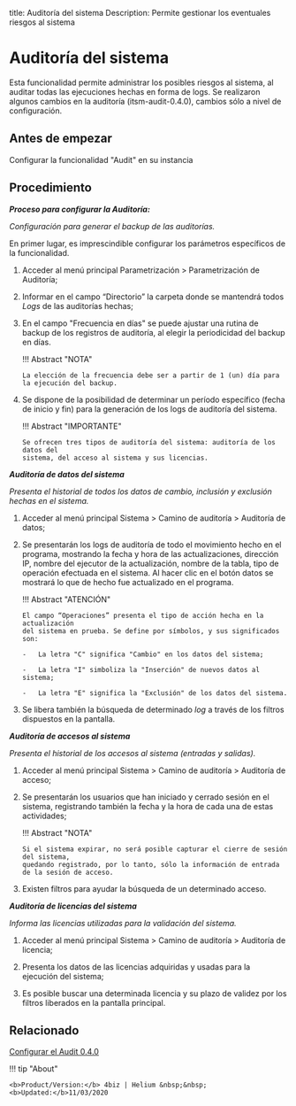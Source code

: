 title:  Auditoría del sistema
Description: Permite gestionar los eventuales riesgos al sistema
# Auditoría del sistema

Esta funcionalidad permite administrar los posibles riesgos al sistema, al auditar todas las ejecuciones hechas en forma de logs.
Se realizaron algunos cambios en la auditoría (itsm-audit-0.4.0), cambios sólo a nivel de configuración.

Antes de empezar 
-----------------

Configurar la funcionalidad "Audit" en su instancia

Procedimiento
------------

***Proceso para configurar la Auditoría:***

*Configuración para generar el backup de las auditorías.*

En primer lugar, es imprescindible configurar los parámetros específicos
de la funcionalidad.

1.  Acceder al menú principal
    Parametrización \> Parametrización de Auditoría;

2.  Informar en el campo “Directorio” la carpeta donde se mantendrá todos *Logs* de las
    auditorías hechas;

3.  En el campo "Frecuencia en días" se puede ajustar una rutina de backup de los registros 
    de auditoría, al elegir la periodicidad del     backup en días.

    !!! Abstract "NOTA"

        La elección de la frecuencia debe ser a partir de 1 (un) día para la ejecución del backup.
 

4.  Se dispone de la posibilidad de determinar un período específico (fecha de inicio y fin) para 
    la generación de los logs de auditoría del sistema.

    !!! Abstract "IMPORTANTE"

        Se ofrecen tres tipos de auditoría del sistema: auditoría de los datos del
        sistema, del acceso al sistema y sus licencias.

***Auditoría de datos del sistema***

*Presenta el historial de todos los datos de cambio, inclusión y exclusión
hechas en el sistema.*

1.  Acceder al menú principal Sistema \> Camino de auditoría \> Auditoría de datos;

2.  Se presentarán los logs de auditoría de todo el movimiento hecho en el programa, 
    mostrando la fecha y hora de las actualizaciones, dirección IP, nombre del ejecutor 
    de la actualización, nombre de la tabla, tipo de operación efectuada en el sistema. 
    Al hacer clic en el botón datos se mostrará lo que de hecho fue actualizado en el programa.

    !!! Abstract "ATENCIÓN"

        El campo “Operaciones” presenta el tipo de acción hecha en la actualización
        del sistema en prueba. Se define por símbolos, y sus significados son:

        -   La letra "C" significa "Cambio" en los datos del sistema;

        -   La letra "I" simboliza la "Inserción" de nuevos datos al sistema;

        -   La letra "E" significa la "Exclusión" de los datos del sistema.  

3.  Se libera también la búsqueda de determinado *log* a través de los filtros dispuestos en la pantalla.

***Auditoría de accesos al sistema***

*Presenta el historial de los accesos al sistema (entradas y salidas).*

1.  Acceder al menú principal Sistema \>
    Camino de auditoría \> Auditoría de acceso;

2.  Se presentarán los usuarios que han iniciado y cerrado sesión en el sistema,
    registrando también la fecha y la hora de cada una de estas actividades;

    !!! Abstract "NOTA"  
        
        Si el sistema expirar, no será posible capturar el cierre de sesión del sistema, 
        quedando registrado, por lo tanto, sólo la información de entrada de la sesión de acceso.  

3.  Existen filtros para ayudar la búsqueda de un determinado acceso.

***Auditoría de licencias del sistema***

*Informa las licencias utilizadas para la validación del sistema.*

1.  Acceder al menú principal Sistema \>
    Camino de auditoría \> Auditoría de licencia;

2.  Presenta los datos de las licencias adquiridas y usadas para la ejecución
    del sistema;

3.  Es posible buscar una determinada licencia y su plazo de validez por los filtros liberados en la pantalla principal.

Relacionado
-------------
    
[Configurar el Audit 0.4.0](/es-es/4biz-helium/platform-administration/logs-and-auditing/audit040-configure.html)
    
!!! tip "About"

    <b>Product/Version:</b> 4biz | Helium &nbsp;&nbsp;
    <b>Updated:</b>11/03/2020

